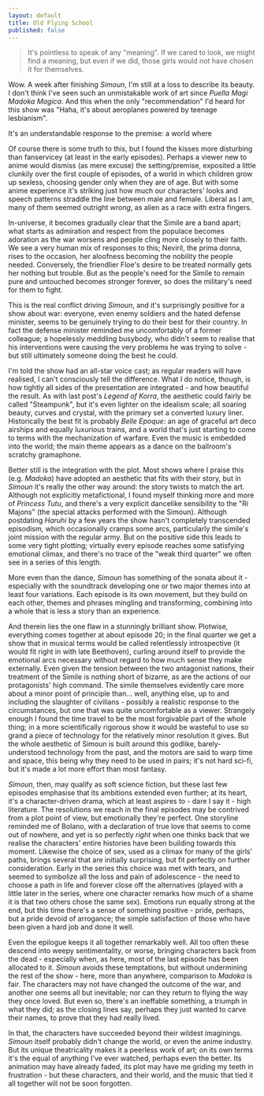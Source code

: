 ```yaml
---
layout: default
title: Old Flying School
published: false
---
```


> It's pointless to speak of any "meaning". If we cared to look, we might find a meaning, but even if we did, those girls would not have chosen it for themselves.

Wow. A week after finishing *Simoun*, I'm still at a loss to describe its beauty. I don't think I've seen such an unmistakable work of art since *Puella Magi Madoka Magica*. And this when the only "recommendation" I'd heard for this show was "Haha, it's about aeroplanes powered by teenage lesbianism".

It's an understandable response to the premise: a world where 

Of course there is some truth to this, but I found the kisses more disturbing than fanservicey (at least in the early episodes). Perhaps a viewer new to anime would dismiss (as mere excuse) the setting/premise, exposited a little clunkily over the first couple of episodes, of a world in which children grow up sexless, choosing gender only when they are of age. But with some anime experience it's striking just how much our characters' looks and speech patterns straddle the line between male and female. Liberal as I am, many of them seemed outright *wrong*, as alien as a race with extra fingers.

In-universe, it becomes gradually clear that the Simile are a band apart; what starts as admiration and respect from the populace becomes adoration as the war worsens and people cling more closely to their faith. We see a very human mix of responses to this; Neviril, the prima donna, rises to the occasion, her aloofness becoming the nobility the people needed. Conversely, the friendlier Floe's desire to be treated normally gets her nothing but trouble. But as the people's need for the Simile to remain pure and untouched becomes stronger forever, so does the military's need for them to fight.

This is the real conflict driving *Simoun*, and it's surprisingly positive for a show about war: everyone, even enemy soldiers and the hated defense minister, seems to be genuinely trying to do their best for their country. In fact the defense minister reminded me uncomfortably of a former colleague; a hopelessly meddling busybody, who didn't seem to realise that his interventions were causing the very problems he was trying to solve - but still ultimately someone doing the best he could.

I'm told the show had an all-star voice cast; as regular readers will have realised, I can't consciously tell the difference. What I do notice, though, is how tightly all sides of the presentation are integrated - and how beautiful the result. As with last post's *Legend of Korra*, the aesthetic could fairly be called "Steampunk", but it's even lighter on the idealism scale; all soaring beauty, curves and crystal, with the primary set a converted luxury liner. Historically the best fit is probably *Belle Epoque*: an age of graceful art deco airships and equally luxurious trains, and a world that's just starting to come to terms with the mechanization of warfare. Even the music is embedded into the world; the main theme appears as a dance on the ballroom's scratchy gramaphone.

Better still is the integration with the plot. Most shows where I praise this (e.g. *Madoka*) have adopted an aesthetic that fits with their story, but in *Simoun* it's really the other way around: the story twists to match the art. Although not explicitly metafictional, I found myself thinking more and more of *Princess Tutu*, and there's a very explicit dancelike sensibility to the "Ri Majons" (the special attacks performed with the Simoun). Although postdating *Haruhi* by a few years the show hasn't completely transcended episodism, which occasionally cramps some arcs, particularly the simile's joint mission with the regular army. But on the positive side this leads to some very tight plotting; virtually every episode reaches some satisfying emotional climax, and there's no trace of the "weak third quarter" we often see in a series of this length.

More even than the dance, *Simoun* has something of the sonata about it - especially with the soundtrack developing one or two major themes into at least four variations. Each episode is its own movement, but they build on each other, themes and phrases mingling and transforming, combining into a whole that is less a story than an experience.

And therein lies the one flaw in a stunningly brilliant show. Plotwise, everything comes together at about episode 20; in the final quarter we get a show that in musical terms would be called relentlessly introspective (it would fit right in with late Beethoven), curling around itself to provide the emotional arcs necessary without regard to how much sense they make externally. Even given the tension between the two antagonist nations, their treatment of the Simile is nothing short of bizarre, as are the actions of our protagonists' high command. The simile themselves evidently care more about a minor point of principle than... well, anything else, up to and including the slaughter of civilians - possibly a realistic response to the circumstances, but one that was quite uncomfortable as a viewer. Strangely enough I found the time travel to be the most forgivable part of the whole thing; in a more scientifically rigorous show it would be wasteful to use so grand a piece of technology for the relatively minor resolution it gives. But the whole aesthetic of Simoun is built around this godlike, barely-understood technology from the past, and the motors are said to warp time and space, this being why they need to be used in pairs; it's not hard sci-fi, but it's made a lot more effort than most fantasy.

*Simoun*, then, may qualify as soft science fiction, but these last few episodes emphasise that its ambitions extended even further; at its heart, it's a character-driven drama, which at least aspires to - dare I say it - high literature. The resolutions we reach in the final episodes may be contrived from a plot point of view, but emotionally they're perfect. One storyline reminded me of Bolano, with a declaration of true love that seems to come out of nowhere, and yet is so perfectly *right* when one thinks back that we realise the characters' entire histories have been building towards this moment. Likewise the choice of sex, used as a climax for many of the girls' paths, brings several that are initially surprising, but fit perfectly on further consideration.  Early in the series this choice was met with tears, and seemed to symbolize all the loss and pain of adolescence - the need to choose a path in life and forever close off the alternatives (played with a little later in the series, where one character remarks how much of a shame it is that two others chose the same sex). Emotions run equally strong at the end, but this time there's a sense of something positive - pride, perhaps, but a pride devoid of arrogance; the simple satisfaction of those who have been given a hard job and done it well.

Even the epilogue keeps it all together remarkably well. All too often these descend into weepy sentimentality, or worse, bringing characters back from the dead - especially when, as here, most of the last episode has been allocated to it. *Simoun* avoids these temptations, but without undermining the rest of the show - here, more than anywhere, comparison to *Madoka* is fair. The characters may not have changed the outcome of the war, and another one seems all but inevitable; nor can they return to flying the way they once loved. But even so, there's an ineffable something, a triumph in what they did; as the closing lines say, perhaps they just wanted to carve their names, to prove that they had really lived.

In that, the characters have succeeded beyond their wildest imaginings. *Simoun* itself probably didn't change the world, or even the anime industry. But its unique theatricality makes it a peerless work of art; on its own terms it's the equal of anything I've ever watched, perhaps even the better. Its animation may have already faded, its plot may have me griding my teeth in frustration - but these characters, and their world, and the music that tied it all together will not be soon forgotten.